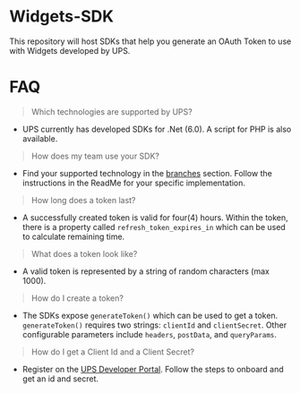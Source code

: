 # Widgets-SDK
This repository will host SDKs that help you generate an OAuth Token to use with Widgets developed by UPS.

# FAQ
> Which technologies are supported by UPS?
- UPS currently has developed SDKs for .Net (6.0). A script for PHP is also available.

> How does my team use your SDK?
- Find your supported technology in the [branches]([url](https://github.com/UPS-API/Widgets-SDK/branches)https://github.com/UPS-API/Widgets-SDK/branches) section. Follow the instructions in the ReadMe for your specific implementation.

> How long does a token last?
- A successfully created token is valid for four(4) hours. Within the token, there is a property called `refresh_token_expires_in` which can be used to calculate remaining time.

> What does a token look like?
- A valid token is represented by a string of random characters (max 1000).

> How do I create a token?
- The SDKs expose `generateToken()` which can be used to get a token. `generateToken()` requires two strings: `clientId` and `clientSecret`. Other configurable parameters include `headers`, `postData`, and `queryParams`.

> How do I get a Client Id and a Client Secret?
- Register on the [UPS Developer Portal]([url](https://developer.ups.com/)https://developer.ups.com/). Follow the steps to onboard and get an id and secret.
